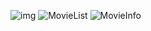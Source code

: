 ![img](https://user-images.githubusercontent.com/63443366/147104961-993c8d4b-f1b5-4e12-9001-68d3c143a283.png)
![MovieList](https://user-images.githubusercontent.com/63443366/148227364-366c4680-82d7-4162-b20e-236d8e68b8c5.png)
![MovieInfo](https://user-images.githubusercontent.com/63443366/148227424-3dccd475-c70a-4bfe-a7a9-1575cc722acb.png)
